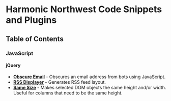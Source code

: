# Harmonic Northwest Code Snippets and Plugins

## Table of Contents

### JavaScript

#### jQuery

* **[Obscure Email](js/jquery/obscure-email)** - Obscures an email address from bots using JavaScript.
* **[RSS Displayer](js/jquery/rss-display)** - Generates RSS feed layout.
* **[Same Size](js/jquery/same-size)** - Makes selected DOM objects the same height and/or width. Useful for columns that need to be the same height.